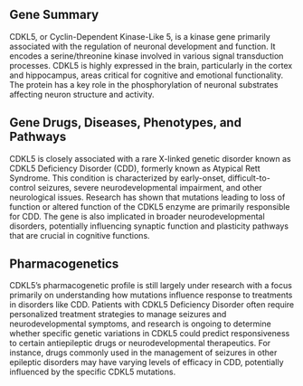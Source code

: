 ## Gene Summary
CDKL5, or Cyclin-Dependent Kinase-Like 5, is a kinase gene primarily associated with the regulation of neuronal development and function. It encodes a serine/threonine kinase involved in various signal transduction processes. CDKL5 is highly expressed in the brain, particularly in the cortex and hippocampus, areas critical for cognitive and emotional functionality. The protein has a key role in the phosphorylation of neuronal substrates affecting neuron structure and activity.

## Gene Drugs, Diseases, Phenotypes, and Pathways
CDKL5 is closely associated with a rare X-linked genetic disorder known as CDKL5 Deficiency Disorder (CDD), formerly known as Atypical Rett Syndrome. This condition is characterized by early-onset, difficult-to-control seizures, severe neurodevelopmental impairment, and other neurological issues. Research has shown that mutations leading to loss of function or altered function of the CDKL5 enzyme are primarily responsible for CDD. The gene is also implicated in broader neurodevelopmental disorders, potentially influencing synaptic function and plasticity pathways that are crucial in cognitive functions.

## Pharmacogenetics
CDKL5’s pharmacogenetic profile is still largely under research with a focus primarily on understanding how mutations influence response to treatments in disorders like CDD. Patients with CDKL5 Deficiency Disorder often require personalized treatment strategies to manage seizures and neurodevelopmental symptoms, and research is ongoing to determine whether specific genetic variations in CDKL5 could predict responsiveness to certain antiepileptic drugs or neurodevelopmental therapeutics. For instance, drugs commonly used in the management of seizures in other epileptic disorders may have varying levels of efficacy in CDD, potentially influenced by the specific CDKL5 mutations.